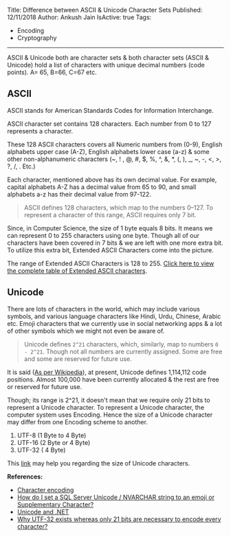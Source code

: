 Title: Difference between ASCII & Unicode Character Sets
Published: 12/11/2018
Author: Ankush Jain
IsActive: true
Tags:
  - Encoding
  - Cryptography
---
ASCII & Unicode both are character sets & both character sets (ASCII & Unicode) hold a list of characters with unique decimal numbers (code points). A= 65, B=66, C=67 etc.

## ASCII
ASCII stands for American Standards Codes for Information Interchange.

ASCII character set contains 128 characters. Each number from 0 to 127 represents a character. 

These 128 ASCII characters covers all Numeric numbers from (0-9), English alphabets upper case (A-Z), English alphabets lower case (a-z) & some other non-alphanumeric characters (~, ! , @, #, $, %, ^, &, *, (, ), _, ~, -, <, >, ?, /, . Etc.)

Each character, mentioned above has its own decimal value. For example, capital alphabets A-Z has a decimal value from 65 to 90, and small alphabets a-z has their decimal value from 97-122.

> ASCII defines 128 characters, which map to the numbers 0–127. To represent a character of this range, ASCII requires only 7 bit.

Since, in Computer Science, the size of 1 byte equals 8 bits. It means we can represent 0 to 255 characters using one byte. Though all of our characters have been covered in 7 bits & we are left with one more extra bit. To utilize this extra bit, Extended ASCII Characters come into the picture.

The range of Extended ASCII Characters is 128 to 255. [Click here to view the complete table of Extended ASCII characters](https://www.oreilly.com/library/view/the-secret-life/9781457182334/apcs03.xhtml).

## Unicode

There are lots of characters in the world, which may include various symbols, and various language characters like Hindi, Urdu, Chinese, Arabic etc. Emoji characters that we currently use in social networking apps & a lot of other symbols which we might not even be aware of. 

> Unicode defines `2^21` characters, which, similarly, map to numbers `0 - 2^21`. Though not all numbers are currently assigned. Some are free and some are reserved for future use.

It is said ([As per Wikipedia](https://en.wikipedia.org/wiki/Code_point)), at present, Unicode defines 1,114,112 code positions. Almost 100,000 have been currently allocated & the rest are free or reserved for future use. 

Though; its range is 2^21, it doesn't mean that we require only 21 bits to represent a Unicode character. To represent a Unicode character, the computer system uses Encoding. Hence the size of a Unicode character may differ from one Encoding scheme to another.

1.  UTF-8 (1 Byte to 4 Byte)
2.  UTF-16 (2 Byte or  4 Byte)
3.  UTF-32 ( 4 Byte)

This [link](https://stackoverflow.com/questions/5290182/how-many-bytes-does-one-unicode-character-take#answer-39181061) may help you regarding the size of Unicode characters.

**References:**
* [Character encoding](https://en.wikipedia.org/wiki/Character_encoding)
* [How do I set a SQL Server Unicode / NVARCHAR string to an emoji or Supplementary Character?](https://dba.stackexchange.com/questions/139551/how-do-i-set-a-sql-server-unicode-nvarchar-string-to-an-emoji-or-supplementary#answer-139568)
* [Unicode and .NET](http://csharpindepth.com/Articles/General/Unicode.aspx)
* [Why UTF-32 exists whereas only 21 bits are necessary to encode every character?](https://stackoverflow.com/questions/6339756/why-utf-32-exists-whereas-only-21-bits-are-necessary-to-encode-every-character)


                